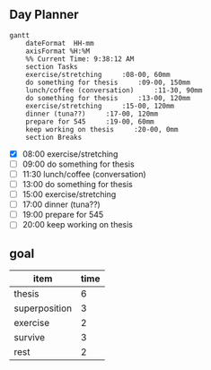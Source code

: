 ## Day Planner
```mermaid
gantt
    dateFormat  HH-mm
    axisFormat %H:%M
    %% Current Time: 9:38:12 AM
    section Tasks
    exercise/stretching     :08-00, 60mm
    do something for thesis     :09-00, 150mm
    lunch/coffee (conversation)     :11-30, 90mm
    do something for thesis     :13-00, 120mm
    exercise/stretching     :15-00, 120mm
    dinner (tuna??)     :17-00, 120mm
    prepare for 545     :19-00, 60mm
    keep working on thesis     :20-00, 0mm
    section Breaks

```

- [x] 08:00 exercise/stretching
- [ ] 09:00 do something for thesis
- [ ] 11:30 lunch/coffee (conversation)
- [ ] 13:00 do something for thesis
- [ ] 15:00 exercise/stretching
- [ ] 17:00 dinner (tuna??)
- [ ] 19:00 prepare for 545
- [ ] 20:00 keep working on thesis

## goal
|item|time|
|----|----|
|thesis|6|
|superposition|3|
|exercise|2|
|survive|3|
|rest|2|
